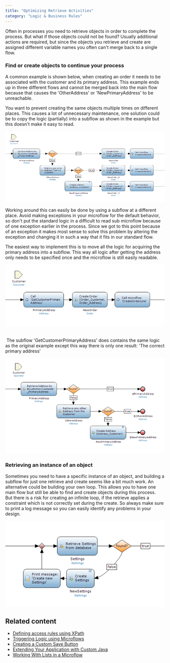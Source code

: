 ```yaml
---
title: "Optimizing Retrieve Activities"
category: "Logic & Business Rules"
---
```


Often in processes you need to retrieve objects in order to complete the process. But what if those objects could not be found? Usually additional actions are required, but since the objects you retrieve and create are assigned different variable names you often can't merge back to a single flow.

### Find or create objects to continue your process

A common example is shown below, when creating an order it needs to be associated with the customer and its primary address. This example ends up in three different flows and cannot be merged back into the main flow because that causes the 'OtherAddress' or 'NewPrimaryAddress' to be unreachable. 

You want to prevent creating the same objects multiple times on different places. This causes a lot of unnecessary maintenance, one solution could be to copy the logic (partially) into a subflow as shown in the example but this doesn't make it easy to read. 

[![](attachments/13566064/14385385.png)](https://esus1.mendixcloud.com/file?fileID=12&thumb=false)

Working around this can easily be done by using a subflow at a different place. Avoid making exceptions in your microflow for the default behavior, so don't put the standard logic in a difficult to read sub microflow because of one exception earlier in the process. Since we got to this point because of an exception it makes most sense to solve this problem by altering the exception and changing it in such a way that it fits in our standard flow.

The easiest way to implement this is to move all the logic for acquiring the primary address into a subflow. This way all logic after getting the address only needs to be specified once and the microflow is still easily readable. 

[![](attachments/13566064/14385386.png)](https://esus1.mendixcloud.com/file?fileID=11&thumb=false)  

 The subflow 'GetCustomerPrimaryAddress' does contains the same logic as the original example except this way there is only one result: 'The correct primary address'

[![](attachments/13566064/14385387.png)](https://esus1.mendixcloud.com/file?fileID=11&thumb=false)

### Retrieving an instance of an object

Sometimes you need to have a specific instance of an object, and building a subflow for just one retrieve and create seems like a bit much work. An alternative could be building your own loop. This allows you to have one main flow but still be able to find and create objects during this process. 
But there is a risk for creating an infinite loop, if the retrieve applies a constraint which is not correctly set during the create. So always make sure to print a log message so you can easily identify any problems in your design.

![](attachments/13566064/14385388.png)

## Related content

*   [Defining access rules using XPath](defining-access-rules-using-xpath)
*   [Triggering Logic using Microflows](triggering-logic-using-microflows)
*   [Creating a Custom Save Button](creating-a-custom-save-button)
*   [Extending Your Application with Custom Java](extending-your-application-with-custom-java)
*   [Working With Lists in a Microflow](working-with-lists-in-a-microflow)
